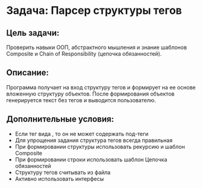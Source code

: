 Задача: Парсер структуры тегов
=======

Цель задачи:
-------
Проверить навыки ООП, абстрактного мышления и знание шаблонов Composite и Chain of Responsibility (цепочка обязанностей).

Описание:
-------
Программа получает на вход структуру тегов и формирует на ее основе вложенную структуру объектов. После формирования объектов генерируется текст без тегов и выводится пользователю. 

Дополнительные условия:
-------
* Если тег вида <tagName />, то он не может содержать под-теги
* Для упрощения задания структура тегов всегда правильная
* При формировании структуры использовать рекурсию и шаблон Composite
* При формировании строки использовать шаблон Цепочка обязанностей
* Структуру тегов считывать из файла
* Активно использовать интерфесы